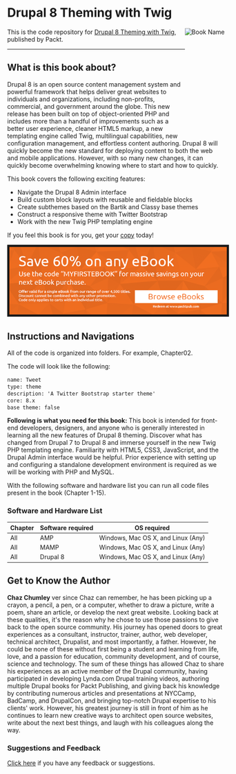 # Drupal 8 Theming with Twig

<a href="https://prod.packtpub.com/in/web-development/drupal-8-theming-twig?utm_source=github&utm_medium=repository&utm_campaign=9781782168737"><img src="https://prod.packtpub.com/media/catalog/product/cache/e4d64343b1bc593f1c5348fe05efa4a6/b/0/b00672_mockupcover_normal_.jpg" alt="Book Name" height="256px" align="right"></a>

This is the code repository for [Drupal 8 Theming with Twig](https://prod.packtpub.com/in/web-development/drupal-8-theming-twig?utm_source=github&utm_medium=repository&utm_campaign=9781782168737), published by Packt.

****

## What is this book about?
Drupal 8 is an open source content management system and powerful framework that helps deliver great websites to individuals and organizations, including non-profits, commercial, and government around the globe. This new release has been built on top of object-oriented PHP and includes more than a handful of improvements such as a better user experience, cleaner HTML5 markup, a new templating engine called Twig, multilingual capabilities, new configuration management, and effortless content authoring. Drupal 8 will quickly become the new standard for deploying content to both the web and mobile applications. However, with so many new changes, it can quickly become overwhelming knowing where to start and how to quickly.

This book covers the following exciting features: 
* Navigate the Drupal 8 Admin interface
* Build custom block layouts with reusable and fieldable blocks
* Create subthemes based on the Bartik and Classy base themes
* Construct a responsive theme with Twitter Bootstrap
* Work with the new Twig PHP templating engine

If you feel this book is for you, get your [copy](https://www.amazon.com/dp/1782168737) today!

<a href="https://prod.packtpub.com/in/web-development/drupal-8-theming-twig?utm_source=github&utm_medium=repository&utm_campaign=9781782168737"><img src="https://raw.githubusercontent.com/PacktPublishing/GitHub/master/GitHub.png" alt="https://www.packtpub.com/" border="5" /></a>

## Instructions and Navigations
All of the code is organized into folders. For example, Chapter02.

The code will look like the following:
```
name: Tweet
type: theme
description: 'A Twitter Bootstrap starter theme'
core: 8.x
base theme: false
```


**Following is what you need for this book:**
This book is intended for front-end developers, designers, and anyone who is generally interested in learning all the new features of Drupal 8 theming. Discover what has changed from Drupal 7 to Drupal 8 and immerse yourself in the new Twig PHP templating engine. Familiarity with HTML5, CSS3, JavaScript, and the Drupal Admin interface would be helpful. Prior experience with setting up and configuring a standalone development environment is required as we will be working with PHP and MySQL.

With the following software and hardware list you can run all code files present in the book (Chapter 1-15).

### Software and Hardware List

| Chapter  | Software required                   | OS required                        |
| -------- | ------------------------------------| -----------------------------------|
| All      | AMP                                | Windows, Mac OS X, and Linux (Any) |
| All      | MAMP                               | Windows, Mac OS X, and Linux (Any) |
| All      | Drupal 8                           | Windows, Mac OS X, and Linux (Any) |





## Get to Know the Author
**Chaz Chumley**
ver since Chaz can remember, he has been picking up a crayon, a pencil, a pen, or a computer, whether to draw a picture, write a poem, share an article, or develop the next great website. Looking back at these qualities, it's the reason why he chose to use those passions to give back to the open source community. His journey has opened doors to great experiences as a consultant, instructor, trainer, author, web developer, technical architect, Drupalist, and most importantly, a father. However, he could be none of these without first being a student and learning from life, love, and a passion for education, community development, and of course, science and technology.
The sum of these things has allowed Chaz to share his experiences as an active member of the Drupal community, having participated in developing Lynda.com Drupal training videos, authoring multiple Drupal books for Packt Publishing, and giving back his knowledge by contributing numerous articles and presentations at NYCCamp, BadCamp, and DrupalCon, and bringing top-notch Drupal expertise to his clients' work.
However, his greatest journey is still in front of him as he continues to learn new creative ways to architect open source websites, write about the next best things, and laugh with his colleagues along the way.




### Suggestions and Feedback
[Click here](https://docs.google.com/forms/d/e/1FAIpQLSdy7dATC6QmEL81FIUuymZ0Wy9vH1jHkvpY57OiMeKGqib_Ow/viewform) if you have any feedback or suggestions.

